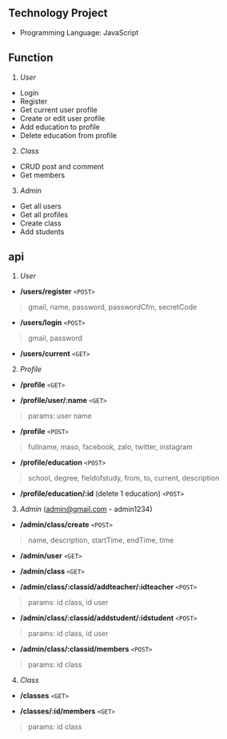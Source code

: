 ## Technology Project
- Programming Language: JavaScript
## Function
1. *User*
- Login
- Register
- Get current user profile
- Create or edit user profile
- Add education to profile
- Delete education from profile
2. *Class*
- CRUD post and comment
- Get members
3. *Admin*
- Get all users
- Get all profiles
- Create class
- Add students

## api
1. *User*
- **/users/register**  `<POST>`
>gmail, name, password, passwordCfm, secretCode

- **/users/login**  `<POST>`
>gmail, password

- **/users/current**  `<GET>`

2. *Profile*
- **/profile**  `<GET>`

- **/profile/user/:name**  `<GET>`
>params: user name
- **/profile**  `<POST>`
>fullname, maso, facebook, zalo, twitter, instagram

- **/profile/education**  `<POST>`
>school, degree, fieldofstudy, from, to, current, description

- **/profile/education/:id** (delete 1 education) `<POST>`

3. *Admin* (admin@gmail.com - admin1234)
- **/admin/class/create**  `<POST>`
>name, description, startTime, endTime, time

- **/admin/user**  `<GET>`

- **/admin/class**  `<GET>`

- **/admin/class/:classid/addteacher/:idteacher**  `<POST>`
>params: id class, id user

- **/admin/class/:classid/addstudent/:idstudent**  `<POST>`
>params: id class, id user

- **/admin/class/:classid/members** `<POST>`
>params: id class

4. *Class*  
- **/classes**  `<GET>`

- **/classes/:id/members**  `<GET>`
>params: id class